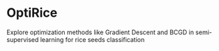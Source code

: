 # OptiRice
Explore optimization methods like Gradient Descent and BCGD in semi-supervised learning for rice seeds classification

